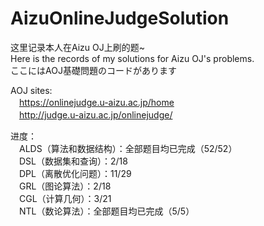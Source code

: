 # AizuOnlineJudgeSolution
这里记录本人在Aizu OJ上刷的题~  
Here is the records of my solutions for Aizu OJ's problems.   
ここにはAOJ基礎問題のコードがあります  

AOJ sites:  
　https://onlinejudge.u-aizu.ac.jp/home  
　http://judge.u-aizu.ac.jp/onlinejudge/  

进度：  
　ALDS（算法和数据结构）：全部题目均已完成（52/52）  
　DSL（数据集和查询）：2/18  
　DPL（离散优化问题）：11/29  
　GRL（图论算法）：2/18  
　CGL（计算几何）：3/21  
　NTL（数论算法）：全部题目均已完成（5/5）  

